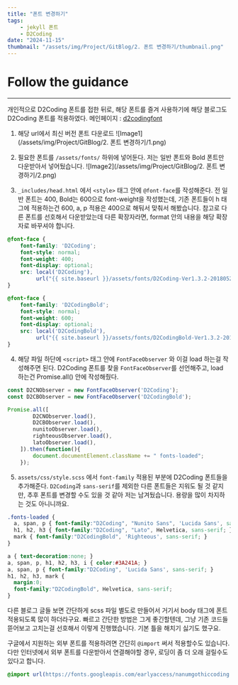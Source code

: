 ```yaml
---
title: "폰트 변경하기"
tags:
    - jekyll 폰트
    - D2Coding
date: "2024-11-15"
thumbnail: "/assets/img/Project/GitBlog/2. 폰트 변경하기/thumbnail.png"
---
```


# Follow the guidance
---
개인적으로 D2Coding 폰트를 접한 뒤로, 해당 폰트를 즐겨 사용하기에 해당 블로그도 D2Coding 폰트를 적용하였다.
메인페이지 : [d2codingfont](https://github.com/naver/d2codingfont?tab=readme-ov-file)

1. 해당 url에서 최신 버전 폰트 다운로드
![Image1](/assets/img/Project/GitBlog/2. 폰트 변경하기/1.png)

2. 필요한 폰트를 `/assets/fonts/` 하위에 넣어둔다.
저는 일반 폰트와 Bold 폰트만 다운받아서 넣어뒀습니다.
![Image2](/assets/img/Project/GitBlog/2. 폰트 변경하기/2.png)

3. `_includes/head.html` 에서 `<style>` 태그 안에 `@font-face`를 작성해준다.
전 일반 폰트는 400, Bold는 600으로 font-weight을 작성했는데, 기존 폰트들이 h 태그에 적용하는건 600, a, p 적용은 400으로 해둬서 맞춰서 해봤습니다.
참고로 다른 폰트를 선호해서 다운받았는데 다른 확장자라면, format 안의 내용을 해당 확장자로 바꾸셔야 합니다.
```css
@font-face {
    font-family: 'D2Coding';
    font-style: normal;
    font-weight: 400;
    font-display: optional;
    src: local('D2Coding'),
         url("{{ site.baseurl }}/assets/fonts/D2Coding-Ver1.3.2-20180524.ttf") format("truetype");
}

@font-face {
    font-family: 'D2CodingBold';
    font-style: normal;
    font-weight: 600;
    font-display: optional;
    src: local('D2CodingBold'),
         url("{{ site.baseurl }}/assets/fonts/D2CodingBold-Ver1.3.2-20180524.ttf") format("truetype");
}
```

4. 해당 파일 하단에 `<script>` 태그 안에 `FontFaceObserver` 와 이걸 load 하는걸 작성해주면 된다.
D2Coding 폰트를 찾을 `FontFaceObserver`를 선언해주고, load 하는건 Promise.all() 안에 작성해줬다.
```javascript
const D2CNObserver = new FontFaceObserver('D2Coding');
const D2CBObserver = new FontFaceObserver('D2CodingBold');

Promise.all([
        D2CNObserver.load(),
        D2CBObserver.load(),
        nunitoObserver.load(),
        righteousObserver.load(),
        latoObserver.load(),
    ]).then(function(){
        document.documentElement.className += " fonts-loaded";
    });
```

5. `assets/css/style.scss` 에서 `font-family` 적용된 부분에 D2Coding 폰트들을 추가해준다.
`D2Coding`과 `sans-serif`를 제외한 다른 폰트들은 지워도 될 것 같지만, 추후 폰트를 변경할 수도 있을 것 같아 저는 남겨뒀습니다. 용량을 많이 차지하는 것도 아니니까요.
```scss
.fonts-loaded {
  a, span, p { font-family:"D2Coding", "Nunito Sans", 'Lucida Sans', sans-serif; }
  h1, h2, h3 { font-family:"D2Coding", "Lato", Helvetica, sans-serif; }
  mark { font-family:"D2CodingBold", 'Righteous', sans-serif; }
}

a { text-decoration:none; }
a, span, p, h1, h2, h3, i { color:#3A241A; }
a, span, p { font-family:"D2Coding", 'Lucida Sans', sans-serif; }
h1, h2, h3, mark {
  margin:0;
  font-family:"D2CodingBold", Helvetica, sans-serif;
}
```

다른 블로그 글들 보면 간단하게 scss 파일 별도로 만들어서 거기서 body 태그에 폰트 적용되도록 많이 하더라구요.
빠르고 간단한 방법은 그게 좋긴할텐데, 그냥 기존 코드들 뜯어보고 고치는걸 선호해서 이렇게 진행했습니다. 기본 틀을 해치기 싫기도 했구요.

구글에서 지원하는 외부 폰트를 적용하려면 간단히 `@import` 써서 적용할수도 있습니다.
다만 인터넷에서 외부 폰트를 다운받아서 연결해야할 경우, 로딩이 좀 더 오래 걸릴수도 있다고 합니다.
```scss
@import url(https://fonts.googleapis.com/earlyaccess/nanumgothiccoding.css);
```